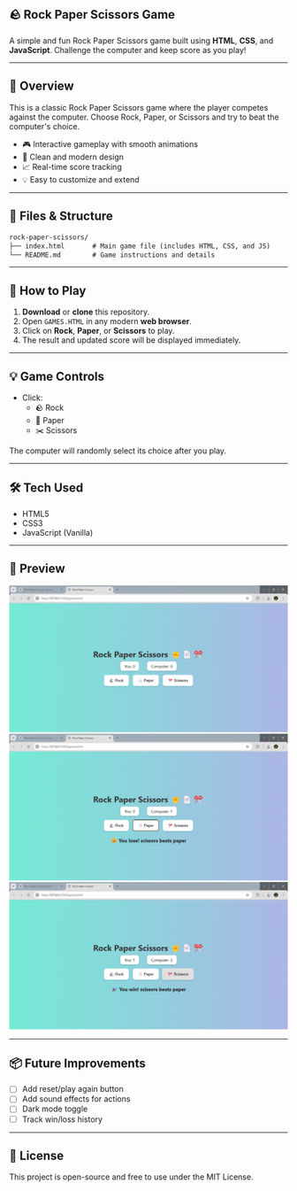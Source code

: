 ## 🪨 Rock Paper Scissors Game

A simple and fun Rock Paper Scissors game built using **HTML**, **CSS**, and **JavaScript**. Challenge the computer and keep score as you play!

---

## 📌 Overview

This is a classic Rock Paper Scissors game where the player competes against the computer. Choose Rock, Paper, or Scissors and try to beat the computer's choice.

- 🎮 Interactive gameplay with smooth animations
- 🎨 Clean and modern design
- 📈 Real-time score tracking
- 💡 Easy to customize and extend

---

## 📂 Files & Structure

```
rock-paper-scissors/
├── index.html       # Main game file (includes HTML, CSS, and JS)
└── README.md        # Game instructions and details
```

---

## 🚀 How to Play

1. **Download** or **clone** this repository.
2. Open `GAMES.HTML` in any modern **web browser**.
3. Click on **Rock**, **Paper**, or **Scissors** to play.
4. The result and updated score will be displayed immediately.

---

## 💡 Game Controls

- Click:
  - 🪨 Rock
  - 📄 Paper
  - ✂️ Scissors

The computer will randomly select its choice after you play.

---

## 🛠 Tech Used

- HTML5
- CSS3
- JavaScript (Vanilla)

---

## 📸 Preview

![screenshot](./IMAGES/initial.png)
![screenshot](./IMAGES/computer%20win.png)
![screenshot](./IMAGES/user%20win.png)

<!-- Replace with an actual screenshot of your game -->

---

## 📦 Future Improvements

- [ ] Add reset/play again button
- [ ] Add sound effects for actions
- [ ] Dark mode toggle
- [ ] Track win/loss history

---

## 📝 License

This project is open-source and free to use under the MIT License.
